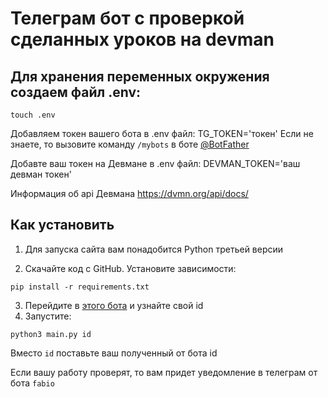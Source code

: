 # Телеграм бот с проверкой сделанных уроков на devman

## Для хранения переменных окружения создаем файл .env:
```
touch .env
```
Добавляем токен вашего бота в .env файл: TG_TOKEN='токен'
Если не знаете, то вызовите команду `/mybots` в боте [@BotFather](https://t.me/BotFather)

Добавте ваш токен на Девмане в .env файл: DEVMAN_TOKEN='ваш девман токен'

Информация об api Девмана https://dvmn.org/api/docs/

## Как установить

1. Для запуска сайта вам понадобится Python третьей версии

2. Скачайте код с GitHub. Установите зависимости:

```
pip install -r requirements.txt
```

3. Перейдите в [этого бота](https://telegram.me/userinfobot) и узнайте свой id 
4. Запустите:
```
python3 main.py id
```
Вместо `id` поставьте ваш полученный от бота id 


Если вашу работу проверят, то вам придет уведомление в телеграм от бота `fabio`

